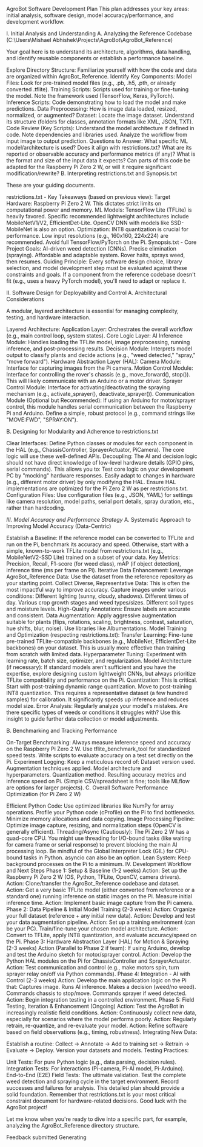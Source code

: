 AgroBot Software Development Plan
This plan addresses your key areas: initial analysis, software design, model accuracy/performance, and development workflow.

I. Initial Analysis and Understanding
A. Analyzing the Reference Codebase (C:\Users\Mishael Abhishek\Projects\AgroBot\AgroBot_Reference)

Your goal here is to understand its architecture, algorithms, data handling, and identify reusable components or establish a performance baseline.

Explore Directory Structure: Familiarize yourself with how the code and data are organized within AgroBot_Reference.
Identify Key Components:
Model Files: Look for pre-trained model files (e.g., .pb, .h5, .pth, or already converted .tflite).
Training Scripts: Scripts used for training or fine-tuning the model. Note the framework used (TensorFlow, Keras, PyTorch).
Inference Scripts: Code demonstrating how to load the model and make predictions.
Data Preprocessing: How is image data loaded, resized, normalized, or augmented?
Dataset: Locate the image dataset. Understand its structure (folders for classes, annotation formats like XML, JSON, TXT).
Code Review (Key Scripts):
Understand the model architecture if defined in code.
Note dependencies and libraries used.
Analyze the workflow from input image to output prediction.
Questions to Answer:
What specific ML model/architecture is used? Does it align with restrictions.txt?
What are its reported or observable accuracy and performance metrics (if any)?
What is the format and size of the input data it expects?
Can parts of this code be adapted for the Raspberry Pi Zero 2 W, or will it require significant modification/rewrite?
B. Interpreting restrictions.txt and Synopsis.txt

These are your guiding documents.

restrictions.txt - Key Takeaways (based on previous view):
Target Hardware: Raspberry Pi Zero 2 W. This dictates strict limits on computational power and memory.
ML Models: TensorFlow Lite (TFLite) is heavily favored. Specific recommended lightweight architectures include MobileNetV1/V2, EfficientDet-Lite. OpenCV DNN with models like SSD-MobileNet is also an option.
Optimization: INT8 quantization is crucial for performance. Low input resolutions (e.g., 160x160, 224x224) are recommended. Avoid full TensorFlow/PyTorch on the Pi.
Synopsis.txt - Core Project Goals:
AI-driven weed detection (CNNs).
Precise elimination (spraying).
Affordable and adaptable system.
Rover halts, sprays weed, then resumes.
Guiding Principle: Every software design choice, library selection, and model development step must be evaluated against these constraints and goals. If a component from the reference codebase doesn't fit (e.g., uses a heavy PyTorch model), you'll need to adapt or replace it.

II. Software Design for Deployability and Control
A. Architectural Considerations

A modular, layered architecture is essential for managing complexity, testing, and hardware interaction.

Layered Architecture:
Application Layer: Orchestrates the overall workflow (e.g., main control loop, system states).
Core Logic Layer:
AI Inference Module: Handles loading the TFLite model, image preprocessing, running inference, and post-processing results.
Decision Module: Interprets model output to classify plants and decide actions (e.g., "weed detected," "spray," "move forward").
Hardware Abstraction Layer (HAL):
Camera Module: Interface for capturing images from the Pi camera.
Motion Control Module: Interface for controlling the rover's chassis (e.g., move_forward(), stop()). This will likely communicate with an Arduino or a motor driver.
Sprayer Control Module: Interface for activating/deactivating the spraying mechanism (e.g., activate_sprayer(), deactivate_sprayer()).
Communication Module (Optional but Recommended): If using an Arduino for motor/sprayer control, this module handles serial communication between the Raspberry Pi and Arduino. Define a simple, robust protocol (e.g., command strings like "MOVE:FWD", "SPRAY:ON").

B. Designing for Modularity and Adherence to restrictions.txt

Clear Interfaces: Define Python classes or modules for each component in the HAL (e.g., ChassisController, SprayerActuator, PiCamera). The core logic will use these well-defined APIs.
Decoupling: The AI and decision logic should not have direct knowledge of low-level hardware details (GPIO pins, serial commands). This allows you to:
Test core logic on your development PC by "mocking" hardware responses.
Easily adapt to changes in hardware (e.g., different motor driver) by only modifying the HAL.
Ensure HAL implementations are optimized for the Pi Zero 2 W as per restrictions.txt.
Configuration Files: Use configuration files (e.g., JSON, YAML) for settings like camera resolution, model paths, serial port details, spray duration, etc., rather than hardcoding.

*III. Model Accuracy and Performance Strategy*
A. Systematic Approach to Improving Model Accuracy (Data-Centric)

Establish a Baseline:
If the reference model can be converted to TFLite and run on the Pi, benchmark its accuracy and speed.
Otherwise, start with a simple, known-to-work TFLite model from restrictions.txt (e.g., MobileNetV2-SSD Lite) trained on a subset of your data.
Key Metrics: Precision, Recall, F1-score (for weed class), mAP (if object detection), inference time (ms per frame on Pi).
Iterative Data Enhancement:
Leverage AgroBot_Reference Data: Use the dataset from the reference repository as your starting point.
Collect Diverse, Representative Data: This is often the most impactful way to improve accuracy. Capture images under various conditions:
Different lighting (sunny, cloudy, shadows).
Different times of day.
Various crop growth stages and weed types/sizes.
Different soil types and moisture levels.
High-Quality Annotations: Ensure labels are accurate and consistent.
Data Augmentation: Apply aggressive augmentation suitable for plants (flips, rotations, scaling, brightness, contrast, saturation, hue shifts, blur, noise). Use libraries like Albumentations.
Model Training and Optimization (respecting restrictions.txt):
Transfer Learning: Fine-tune pre-trained TFLite-compatible backbones (e.g., MobileNet, EfficientDet-Lite backbones) on your dataset. This is usually more effective than training from scratch with limited data.
Hyperparameter Tuning: Experiment with learning rate, batch size, optimizer, and regularization.
Model Architecture (if necessary): If standard models aren't sufficient and you have the expertise, explore designing custom lightweight CNNs, but always prioritize TFLite compatibility and performance on the Pi.
Quantization: This is critical.
Start with post-training dynamic range quantization.
Move to post-training INT8 quantization. This requires a representative dataset (a few hundred samples) for calibration. It significantly speeds up inference and reduces model size.
Error Analysis: Regularly analyze your model's mistakes. Are there specific types of weeds or conditions it struggles with? Use this insight to guide further data collection or model adjustments.

B. Benchmarking and Tracking Performance

On-Target Benchmarking: Always measure inference speed and accuracy on the Raspberry Pi Zero 2 W.
Use tflite_benchmark_tool for standardized speed tests.
Write scripts to evaluate accuracy on a test set directly on the Pi.
Experiment Logging: Keep a meticulous record of:
Dataset version used.
Augmentation techniques applied.
Model architecture and hyperparameters.
Quantization method.
Resulting accuracy metrics and inference speed on Pi.
(Simple CSV/spreadsheet is fine; tools like MLflow are options for larger projects).
C. Overall Software Performance Optimization (for Pi Zero 2 W)

Efficient Python Code:
Use optimized libraries like NumPy for array operations.
Profile your Python code (cProfile) on the Pi to find bottlenecks.
Minimize memory allocations and data copying.
Image Processing Pipeline: Optimize image capture, resizing, and normalization steps (OpenCV is generally efficient).
Threading/Async (Cautiously): The Pi Zero 2 W has a quad-core CPU. You might use threading for I/O-bound tasks (like waiting for camera frame or serial response) to prevent blocking the main AI processing loop. Be mindful of the Global Interpreter Lock (GIL) for CPU-bound tasks in Python. asyncio can also be an option.
Lean System: Keep background processes on the Pi to a minimum.
IV. Development Workflow and Next Steps
Phase 1: Setup & Baseline (1-2 weeks)
Action: Set up the Raspberry Pi Zero 2 W (OS, Python, TFLite, OpenCV, camera drivers).
Action: Clone/transfer the AgroBot_Reference codebase and dataset.
Action: Get a very basic TFLite model (either converted from reference or a standard one) running inference on static images on the Pi. Measure initial inference time.
Action: Implement basic image capture from the Pi camera.
Phase 2: Data Pipeline & Initial Model Training (2-3 weeks)
Action: Organize your full dataset (reference + any initial new data).
Action: Develop and test your data augmentation pipeline.
Action: Set up a training environment (can be your PC). Train/fine-tune your chosen model architecture.
Action: Convert to TFLite, apply INT8 quantization, and evaluate accuracy/speed on the Pi.
Phase 3: Hardware Abstraction Layer (HAL) for Motion & Spraying (2-3 weeks)
Action (Parallel to Phase 2 if team): If using Arduino, develop and test the Arduino sketch for motor/sprayer control.
Action: Develop the Python HAL modules on the Pi for ChassisController and SprayerActuator.
Action: Test communication and control (e.g., make motors spin, turn sprayer relay on/off via Python commands).
Phase 4: Integration - AI with Control (2-3 weeks)
Action: Develop the main application logic on the Pi that:
Captures image.
Runs AI inference.
Makes a decision (weed/no weed).
Commands chassis to stop/move.
Commands sprayer if weed detected.
Action: Begin integration testing in a controlled environment.
Phase 5: Field Testing, Iteration & Enhancement (Ongoing)
Action: Test the AgroBot in increasingly realistic field conditions.
Action: Continuously collect new data, especially for scenarios where the model performs poorly.
Action: Regularly retrain, re-quantize, and re-evaluate your model.
Action: Refine software based on field observations (e.g., timing, robustness).
Integrating New Data:

Establish a routine: Collect -> Annotate -> Add to training set -> Retrain -> Evaluate -> Deploy.
Version your datasets and models.
Testing Practices:

Unit Tests: For pure Python logic (e.g., data parsing, decision rules).
Integration Tests: For interactions (Pi-camera, Pi-AI model, Pi-Arduino).
End-to-End (E2E) Field Tests: The ultimate validation. Test the complete weed detection and spraying cycle in the target environment. Record successes and failures for analysis.
This detailed plan should provide a solid foundation. Remember that restrictions.txt is your most critical constraint document for hardware-related decisions. Good luck with the AgroBot project!

Let me know when you're ready to dive into a specific part, for example, analyzing the AgroBot_Reference directory structure.

Feedback submitted
Generating